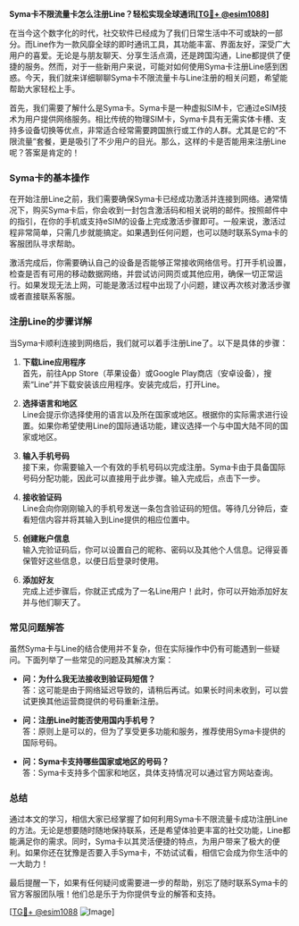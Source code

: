 **Syma卡不限流量卡怎么注册Line？轻松实现全球通讯[[TG💪+ @esim1088](https://t.me/s/esim1088)]**

在当今这个数字化的时代，社交软件已经成为了我们日常生活中不可或缺的一部分。而Line作为一款风靡全球的即时通讯工具，其功能丰富、界面友好，深受广大用户的喜爱。无论是与朋友聊天、分享生活点滴，还是跨国沟通，Line都提供了便捷的服务。然而，对于一些新用户来说，可能对如何使用Syma卡注册Line感到困惑。今天，我们就来详细聊聊Syma卡不限流量卡与Line注册的相关问题，希望能帮助大家轻松上手。

首先，我们需要了解什么是Syma卡。Syma卡是一种虚拟SIM卡，它通过eSIM技术为用户提供网络服务。相比传统的物理SIM卡，Syma卡具有无需实体卡槽、支持多设备切换等优点，非常适合经常需要跨国旅行或工作的人群。尤其是它的“不限流量”套餐，更是吸引了不少用户的目光。那么，这样的卡是否能用来注册Line呢？答案是肯定的！

### Syma卡的基本操作

在开始注册Line之前，我们需要确保Syma卡已经成功激活并连接到网络。通常情况下，购买Syma卡后，你会收到一封包含激活码和相关说明的邮件。按照邮件中的指引，在你的手机或支持eSIM的设备上完成激活步骤即可。一般来说，激活过程非常简单，只需几步就能搞定。如果遇到任何问题，也可以随时联系Syma卡的客服团队寻求帮助。

激活完成后，你需要确认自己的设备是否能够正常接收网络信号。打开手机设置，检查是否有可用的移动数据网络，并尝试访问网页或其他应用，确保一切正常运行。如果发现无法上网，可能是激活过程中出现了小问题，建议再次核对激活步骤或者直接联系客服。

### 注册Line的步骤详解

当Syma卡顺利连接到网络后，我们就可以着手注册Line了。以下是具体的步骤：

1. **下载Line应用程序**  
   首先，前往App Store（苹果设备）或Google Play商店（安卓设备），搜索“Line”并下载安装该应用程序。安装完成后，打开Line。

2. **选择语言和地区**  
   Line会提示你选择使用的语言以及所在国家或地区。根据你的实际需求进行设置。如果你希望使用Line的国际通话功能，建议选择一个与中国大陆不同的国家或地区。

3. **输入手机号码**  
   接下来，你需要输入一个有效的手机号码以完成注册。Syma卡由于具备国际号码分配功能，因此可以直接用于此步骤。输入完成后，点击下一步。

4. **接收验证码**  
   Line会向你刚刚输入的手机号发送一条包含验证码的短信。等待几分钟后，查看短信内容并将其输入到Line提供的相应位置中。

5. **创建账户信息**  
   输入完验证码后，你可以设置自己的昵称、密码以及其他个人信息。记得妥善保管好这些信息，以便日后登录时使用。

6. **添加好友**  
   完成上述步骤后，你就正式成为了一名Line用户！此时，你可以开始添加好友并与他们聊天了。

### 常见问题解答

虽然Syma卡与Line的结合使用并不复杂，但在实际操作中仍有可能遇到一些疑问。下面列举了一些常见的问题及其解决方案：

- **问：为什么我无法接收到验证码短信？**  
  答：这可能是由于网络延迟导致的，请稍后再试。如果长时间未收到，可以尝试更换其他运营商提供的号码重新注册。

- **问：注册Line时能否使用国内手机号？**  
  答：原则上是可以的，但为了享受更多功能和服务，推荐使用Syma卡提供的国际号码。

- **问：Syma卡支持哪些国家或地区的号码？**  
  答：Syma卡支持多个国家和地区，具体支持情况可以通过官方网站查询。

### 总结

通过本文的学习，相信大家已经掌握了如何利用Syma卡不限流量卡成功注册Line的方法。无论是想要随时随地保持联系，还是希望体验更丰富的社交功能，Line都能满足你的需求。同时，Syma卡以其灵活便捷的特点，为用户带来了极大的便利。如果你还在犹豫是否要入手Syma卡，不妨试试看，相信它会成为你生活中的一大助力！

最后提醒一下，如果有任何疑问或需要进一步的帮助，别忘了随时联系Syma卡的官方客服团队哦！他们总是乐于为你提供专业的解答和支持。

[[TG💪+ @esim1088](https://t.me/s/esim1088) ![Image](https://i.postimg.cc/4NQfJmqS/Snipaste-2025-05-13-00-14-12.png)]